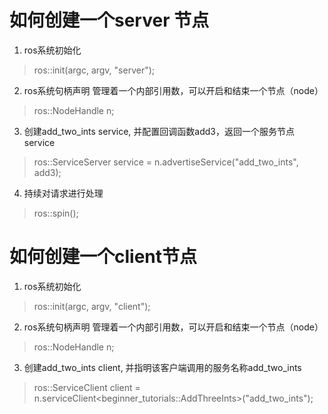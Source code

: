 # 如何创建一个server 节点
1. ros系统初始化
> ros::init(argc, argv, "server");
2. ros系统句柄声明 管理着一个内部引用数，可以开启和结束一个节点（node）
> ros::NodeHandle n;
3. 创建add_two_ints service, 并配置回调函数add3，返回一个服务节点service
> ros::ServiceServer service = n.advertiseService("add_two_ints", add3);
4. 持续对请求进行处理
> ros::spin();

# 如何创建一个client节点
1. ros系统初始化
> ros::init(argc, argv, "client");
2. ros系统句柄声明 管理着一个内部引用数，可以开启和结束一个节点（node）
> ros::NodeHandle n;
3. 创建add_two_ints client, 并指明该客户端调用的服务名称add_two_ints
> ros::ServiceClient client = n.serviceClient<beginner_tutorials::AddThreeInts>("add_two_ints");